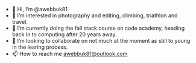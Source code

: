 - 👋 Hi, I’m @awebbuk81
- 👀 I’m interested in photography and editing, climbing, triathlon and travel.
- 🌱 I’m currently doing the fall stack course on code academy, heading back in to computing after 20 years away.
- 💞️ I’m looking to collaborate on not much at the moment as still to young in the learing process.
- 📫 How to reach me awebbuk81@outlook.com 

<!---
awebbuk81/awebbuk81 is a ✨ special ✨ repository because its `README.md` (this file) appears on your GitHub profile.
You can click the Preview link to take a look at your changes.
--->
